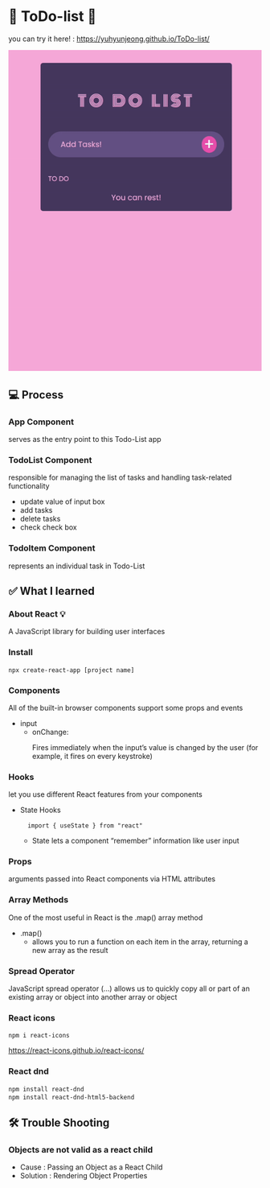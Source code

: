 # 📝 ToDo-list 📝

you can try it here! : https://yuhyunjeong.github.io/ToDo-list/

![Alt text](todolist.gif)

## 💻 Process

### App Component

serves as the entry point to this Todo-List app

### TodoList Component

responsible for managing the list of tasks and handling task-related functionality

- update value of input box
- add tasks
- delete tasks
- check check box

### TodoItem Component

represents an individual task in Todo-List

## ✅ What I learned

### About React 💡

A JavaScript library for building user interfaces

### Install

```
npx create-react-app [project name]
```

### Components

All of the built-in browser components support some props and events

- input
  - onChange: <p></p>
    Fires immediately when the input’s value is changed by the user (for example, it fires on every keystroke)

### Hooks

let you use different React features from your components

- State Hooks

  ```
    import { useState } from "react"
  ```

  - State lets a component “remember” information like user input

### Props

arguments passed into React components via HTML attributes

### Array Methods

One of the most useful in React is the .map() array method

- .map()
  - allows you to run a function on each item in the array, returning a new array as the result

### Spread Operator

JavaScript spread operator (...) allows us to quickly copy all or part of an existing array or object into another array or object

### React icons

```
npm i react-icons
```

https://react-icons.github.io/react-icons/

### React dnd

```
npm install react-dnd
npm install react-dnd-html5-backend
```

## 🛠️ Trouble Shooting

### Objects are not valid as a react child

- Cause : Passing an Object as a React Child
- Solution : Rendering Object Properties
